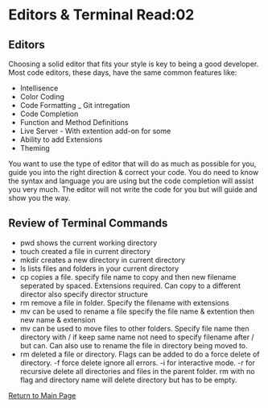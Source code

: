 # Editors & Terminal Read:02

## Editors
Choosing a solid editor that fits your style is key to being a good developer. Most code editors, these days, have the same common features like:
- Intellisence
- Color Coding
- Code Formatting
_ Git intregation
- Code Completion
- Function and Method Definitions
- Live Server - With extention add-on for some
- Ability to add Extensions
- Theming

You want to use the type of editor that will do as much as possible for you, guide you into the right direction & correct your code. You do need to know the syntax and language you are using but the code completion will assist you very much. The editor will not write the code for you but will guide and show you the way.

## Review of Terminal Commands

- pwd shows the current working directory
- touch created a file in current directory
- mkdir creates a new directory in current directory
- ls lists files and folders in your current directory
- cp copies a file. specify file name to copy and then new filename seperated by spaced. Extensions required. Can copy to a different director also specify director structure
- rm remove a file in folder. Specify the filename with extensions
- mv can be used to rename a file specify the file name & extention then new name & extension
- mv can be used to move files to other folders. Specify file name then directory with / if keep same name not need to specify filename after / but can. Can also use to rename the file in directory being moved to.
- rm deleted a file or directory. Flags can be added to do a force delete of directory. -f force delete ignore all errors. -i for interactive mode. -r for recursive delete all directories and files in the parent folder. rm with no flag and directory name will delete directory but has to be empty.

[Return to Main Page](README.md)